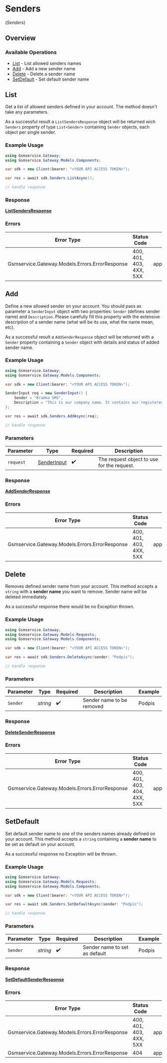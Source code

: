 # Senders
(*Senders*)

## Overview

### Available Operations

* [List](#list) - List allowed senders names
* [Add](#add) - Add a new sender name
* [Delete](#delete) - Delete a sender name
* [SetDefault](#setdefault) - Set default sender name

## List


Get a list of allowed senders defined in your account. The method doesn't take any parameters.

As a successful result a `ListSendersResponse` object will be returned wich `Senders` property of type `List<Sender>` containing `Sender` objects, each object per single sender.

### Example Usage

```csharp
using Gsmservice.Gateway;
using Gsmservice.Gateway.Models.Components;

var sdk = new Client(bearer: "<YOUR API ACCESS TOKEN>");

var res = await sdk.Senders.ListAsync();

// handle response
```

### Response

**[ListSendersResponse](../../Models/Requests/ListSendersResponse.md)**

### Errors

| Error Type                                     | Status Code                                    | Content Type                                   |
| ---------------------------------------------- | ---------------------------------------------- | ---------------------------------------------- |
| Gsmservice.Gateway.Models.Errors.ErrorResponse | 400, 401, 403, 4XX, 5XX                        | application/problem+json                       |

## Add


Define a new allowed sender on your account. You should pass as parameter a `SenderInput` object with two properties: `Sender` (defines sender name) and `Description`. Please carefully fill this property with the extensive description of a sender name (what will be its use, what the name mean, etc).

As a successful result a `AddSenderResponse` object will be returned with a `Sender` property containing a `Sender` object with details and status of added sender name.

### Example Usage

```csharp
using Gsmservice.Gateway;
using Gsmservice.Gateway.Models.Components;

var sdk = new Client(bearer: "<YOUR API ACCESS TOKEN>");

SenderInput req = new SenderInput() {
    Sender = "Bramka SMS",
    Description = "This is our company name. It contains our registered trademark.",
};

var res = await sdk.Senders.AddAsync(req);

// handle response
```

### Parameters

| Parameter                                             | Type                                                  | Required                                              | Description                                           |
| ----------------------------------------------------- | ----------------------------------------------------- | ----------------------------------------------------- | ----------------------------------------------------- |
| `request`                                             | [SenderInput](../../Models/Components/SenderInput.md) | :heavy_check_mark:                                    | The request object to use for the request.            |

### Response

**[AddSenderResponse](../../Models/Requests/AddSenderResponse.md)**

### Errors

| Error Type                                     | Status Code                                    | Content Type                                   |
| ---------------------------------------------- | ---------------------------------------------- | ---------------------------------------------- |
| Gsmservice.Gateway.Models.Errors.ErrorResponse | 400, 401, 403, 4XX, 5XX                        | application/problem+json                       |

## Delete


Removes defined sender name from your account. This method accepts a `string` with a **sender name** you want to remove. Sender name will be deleted immediately.

As a successful response there would be no Exception thrown.

### Example Usage

```csharp
using Gsmservice.Gateway;
using Gsmservice.Gateway.Models.Requests;
using Gsmservice.Gateway.Models.Components;

var sdk = new Client(bearer: "<YOUR API ACCESS TOKEN>");

var res = await sdk.Senders.DeleteAsync(sender: "Podpis");

// handle response
```

### Parameters

| Parameter                 | Type                      | Required                  | Description               | Example                   |
| ------------------------- | ------------------------- | ------------------------- | ------------------------- | ------------------------- |
| `Sender`                  | *string*                  | :heavy_check_mark:        | Sender name to be removed | Podpis                    |

### Response

**[DeleteSenderResponse](../../Models/Requests/DeleteSenderResponse.md)**

### Errors

| Error Type                                     | Status Code                                    | Content Type                                   |
| ---------------------------------------------- | ---------------------------------------------- | ---------------------------------------------- |
| Gsmservice.Gateway.Models.Errors.ErrorResponse | 400, 401, 403, 404, 4XX, 5XX                   | application/problem+json                       |

## SetDefault


Set default sender name to one of the senders names already defined on your account. This method accepts a `string` containing a **sender name** to be set as default on your account.

As a successful response no Exception will be thrown.

### Example Usage

```csharp
using Gsmservice.Gateway;
using Gsmservice.Gateway.Models.Requests;
using Gsmservice.Gateway.Models.Components;

var sdk = new Client(bearer: "<YOUR API ACCESS TOKEN>");

var res = await sdk.Senders.SetDefaultAsync(sender: "Podpis");

// handle response
```

### Parameters

| Parameter                     | Type                          | Required                      | Description                   | Example                       |
| ----------------------------- | ----------------------------- | ----------------------------- | ----------------------------- | ----------------------------- |
| `Sender`                      | *string*                      | :heavy_check_mark:            | Sender name to set as default | Podpis                        |

### Response

**[SetDefaultSenderResponse](../../Models/Requests/SetDefaultSenderResponse.md)**

### Errors

| Error Type                                     | Status Code                                    | Content Type                                   |
| ---------------------------------------------- | ---------------------------------------------- | ---------------------------------------------- |
| Gsmservice.Gateway.Models.Errors.ErrorResponse | 400, 401, 403, 4XX, 5XX                        | application/problem+json                       |
| Gsmservice.Gateway.Models.Errors.ErrorResponse | 404                                            | application/json                               |